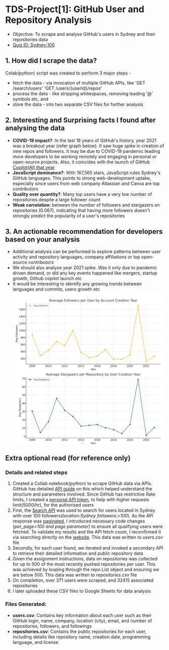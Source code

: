 # TDS-Project[1]:  GitHub User and Repository Analysis
- Objective: To scrape and analyse GitHub's users in Sydney and their repositories data
- [Quiz ID: Sydney:100](https://tools-in-data-science.pages.dev/project1)

## 1. How did I scrape the data?
Colab(python) script was created to perform 3 major steps - 
- fetch the data - via invocation of multiple GitHub APIs, like 'GET /search/users' 'GET /users/{userId}/repos'
- process the data - like stripping whitespaces, removing leading '@' symbols etc, and
- store the data - into two separate CSV files for further analysis

## 2. Interesting and Surprising facts I found after analysing the data
- **COVID-19 impact?**: In the last 16 years of GitHub's history, year 2021 was a breakout year (refer graph below). It saw huge spike in creation of new repos and followers. It may be due to COVID-19 pandemic leading more developers to be working remotely and engaging in personal or open-source projects. Also, it coincides with the launch of GitHub [Copilot(AI) that year](https://trends.google.com/trends/explore?date=today%205-y&q=github%20copilot&hl=en)
- **JavaScript dominance?**: With 167,565 stars, JavaScript rules Sydney's GitHub languages. This points to strong web-development uptake, especially since users from web company Atlassian and Canva are top contributors
- **Quality over quantity?**: Many top users have a very low number of repositories despite a large follower count
- **Weak correlation**: between the number of followers and stargazers on repositories (0.067), indicating that having more followers doesn't strongly predict the popularity of a user's repositories

## 3. An actionable recommendation for developers based on your analysis
- Additional analysis can be performed to explore patterns between user activity and repository languages, company affiliations or top open-source contributors
- We should also analyse year 2021 spike. Was it only due to pandemic driven demand, or did any key events happened like mergers, startup growth, Github copilot launch etc
- It would be interesting to identify any growing trends between languages and commits, users growth etc
![alt text](https://github.com/sidg75/tds-project1/blob/main/users_trend_by_years.png)

## Extra optional read (for reference only)
### Details and related steps
1. Created a Collab notebook(python) to scrape GitHub data via APIs. GitHub has detailed [API guide](https://docs.github.com/en/rest/about-the-rest-api/about-the-rest-api?apiVersion=2022-11-28) on this which helped understand the structure and parameters involved. Since GitHub has restrictive Rate limits, I created a [personal API token](https://github.com/settings/personal-access-tokens/new), to help with higher requests limit(5000/hr), for the authorised users
2. First, the [Search API](https://docs.github.com/en/rest/search/search?apiVersion=2022-11-28) was used to search for users located in Sydney with over 100 followers(_location:Sydney followers:>100_). As the API response was [paginated](https://docs.github.com/en/rest/using-the-rest-api/using-pagination-in-the-rest-api?apiVersion=2022-11-28), I introduced necessary code changes (_per_page=100 and page parameter_) to ensure all qualifying users were fetched. To validate my results and the API fetch count, I reconfirmed it via searching directly on the [website](https://github.com/search?q=location%3ASydney%20followers%3A%3E100&type=users). This data was written to _users.csv_ file
3. Secondly, for each user found, we iterated and invoked a secondary API to retrieve their detailed information and public repository data
4. Given the assignment instructions, data on repositories was collected for up to 500 of the most recently pushed repositories per user. This was achieved by looping through the repo List object and ensuring we are below 500. This data was written to _repositories.csv_ file
5. On completion, over 371 users were scraped, and 32415 associated repositories
6. I later uploaded these CSV files to Google Sheets for data analysis

### Files Generated:
- **users.csv**: Contains key information about each user such as their GitHub login, name, company, location (city), email, and number of repositories, followers, and followings
- **repositories.csv**: Contains the public repositories for each user, including details like repository name, creation date, programming language, and license

